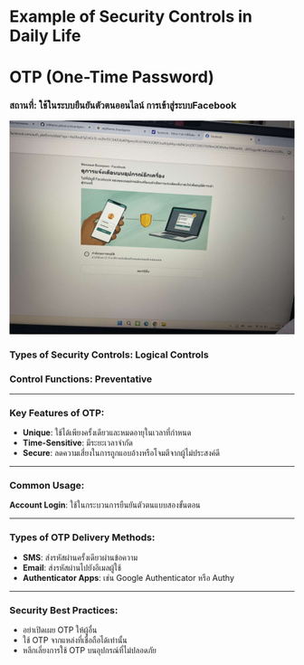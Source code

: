 # Example of Security Controls in Daily Life
# OTP (One-Time Password)

### **สถานที่**: ใช้ในระบบยืนยันตัวตนออนไลน์ การเข้าสู่ระบบFacebook

![OTP Example](Img/Securing.jpg)

### **Types of Security Controls**: Logical Controls  
### **Control Functions**: Preventative

---

### **Key Features of OTP**:
- **Unique**: ใช้ได้เพียงครั้งเดียวและหมดอายุในเวลาที่กำหนด
- **Time-Sensitive**: มีระยะเวลาจำกัด 
- **Secure**: ลดความเสี่ยงในการถูกแอบอ้างหรือโจมตีจากผู้ไม่ประสงค์ดี

---

### **Common Usage**:
  **Account Login**: ใช้ในกระบวนการยืนยันตัวตนแบบสองขั้นตอน 

---

### **Types of OTP Delivery Methods**:
- **SMS**: ส่งรหัสผ่านครั้งเดียวผ่านข้อความ
- **Email**: ส่งรหัสผ่านไปยังอีเมลผู้ใช้
- **Authenticator Apps**: เช่น Google Authenticator หรือ Authy

---

### **Security Best Practices**:
- อย่าเปิดเผย OTP ให้ผู้อื่น
- ใช้ OTP จากแหล่งที่เชื่อถือได้เท่านั้น
- หลีกเลี่ยงการใช้ OTP บนอุปกรณ์ที่ไม่ปลอดภัย
